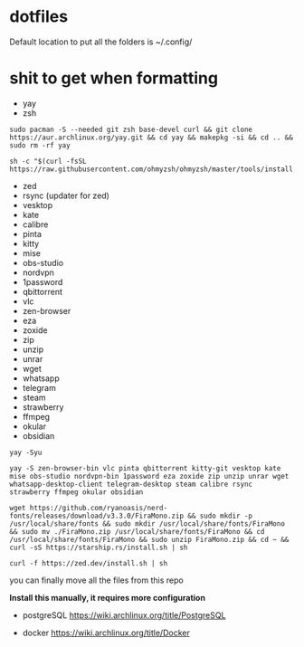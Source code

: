# dotfiles
  Default location to put all the folders is ~/.config/

# shit to get when formatting
  * yay
  * zsh

  ```
  sudo pacman -S --needed git zsh base-devel curl && git clone https://aur.archlinux.org/yay.git && cd yay && makepkg -si && cd .. && sudo rm -rf yay
  ```

  ```
  sh -c "$(curl -fsSL https://raw.githubusercontent.com/ohmyzsh/ohmyzsh/master/tools/install.sh)"
  ```

  * zed
  * rsync (updater for zed)
  * vesktop
  * kate
  * calibre
  * pinta
  * kitty
  * mise
  * obs-studio
  * nordvpn
  * 1password
  * qbittorrent
  * vlc
  * zen-browser
  * eza
  * zoxide
  * zip
  * unzip
  * unrar
  * wget
  * whatsapp
  * telegram
  * steam
  * strawberry
  * ffmpeg
  * okular
  * obsidian

  ```
  yay -Syu
  ```

  ```
  yay -S zen-browser-bin vlc pinta qbittorrent kitty-git vesktop kate mise obs-studio nordvpn-bin 1password eza zoxide zip unzip unrar wget whatsapp-desktop-client telegram-desktop steam calibre rsync strawberry ffmpeg okular obsidian
  ```

  ```
  wget https://github.com/ryanoasis/nerd-fonts/releases/download/v3.3.0/FiraMono.zip && sudo mkdir -p /usr/local/share/fonts && sudo mkdir /usr/local/share/fonts/FiraMono && sudo mv ./FiraMono.zip /usr/local/share/fonts/FiraMono && cd /usr/local/share/fonts/FiraMono && sudo unzip FiraMono.zip && cd ~ && curl -sS https://starship.rs/install.sh | sh
  ```

```
curl -f https://zed.dev/install.sh | sh
```


  you can finally move all the files from this repo

  **Install this manually, it requires more configuration**
  * postgreSQL
  https://wiki.archlinux.org/title/PostgreSQL

  * docker
  https://wiki.archlinux.org/title/Docker
